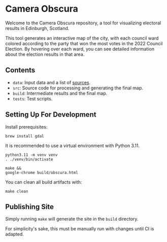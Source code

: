# Camera Obscura

Welcome to the Camera Obscura repository, a tool for visualizing electoral results in Edinburgh, Scotland.

This tool generates an interactive map of the city, with each council ward colored according to the party that won the most votes in the 2022 Council Election. By hovering over each ward, you can see detailed information about the election results in that area.

## Contents

- `data`: Input data and a list of [sources](data/SOURCES.md).
- `src`: Source code for processing and generating the final map.
- `build`: Intermediate results and the final map.
- `tests`: Test scripts.

## Setting Up For Development

Install prerequisites:
```
brew install gdal
```

It is recommended to use a virtual environment with Python 3.11.

```
python3.11 -m venv venv
. ./venv/bin/activate

make &&
google-chrome build/obscura.html
```

You can clean all build artifacts with:

```
make clean
```

## Publishing Site
Simply running `make` will generate the site in the `build` directory.

For simplicity's sake, this must be manually run with changes until CI is adapted.

